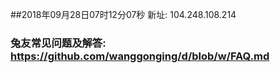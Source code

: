 ##2018年09月28日07时12分07秒 新址: 104.248.108.214
### 兔友常见问题及解答: https://github.com/wanggonging/d/blob/w/FAQ.md
